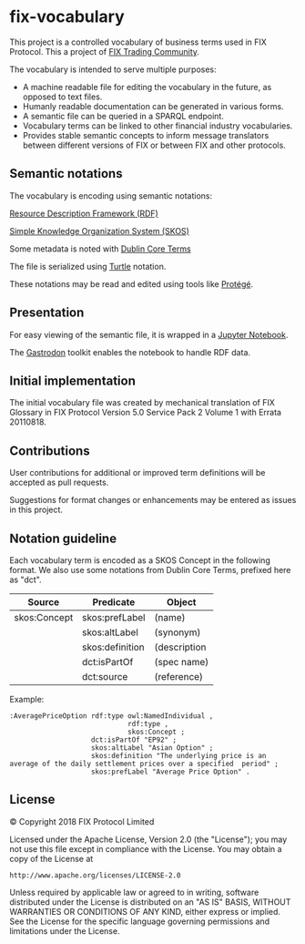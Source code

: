 # fix-vocabulary

This project is a controlled vocabulary of business terms used in FIX Protocol. This a project of [FIX Trading Community](http://www.fixtradingcommunity.org/).

The vocabulary is intended to serve multiple purposes:

* A machine readable file for editing the vocabulary in the future, as opposed to text files.
* Humanly readable documentation can be generated in various forms.
* A semantic file can be queried in a SPARQL endpoint.
* Vocabulary terms can be linked to other financial industry vocabularies.
* Provides stable semantic concepts to inform message translators between different versions of FIX or between FIX and other protocols.

## Semantic notations

The vocabulary is encoding using semantic notations:

[Resource Description Framework (RDF)](https://www.w3.org/TR/2014/REC-rdf11-concepts-20140225/)

[Simple Knowledge Organization System (SKOS)](https://www.w3.org/TR/skos-reference/)

Some metadata is noted with [Dublin Core Terms](http://dublincore.org/documents/dcmi-terms/)

The file is serialized using [Turtle](https://www.w3.org/TR/turtle/) notation.

These notations may be read and edited using tools like [Protégé](https://protege.stanford.edu/).

## Presentation

For easy viewing of the semantic file, it is wrapped in a [Jupyter Notebook](https://jupyter.org/).

The [Gastrodon](https://github.com/paulhoule/gastrodon) toolkit enables the notebook to handle RDF data.

## Initial implementation

The initial vocabulary file was created by mechanical translation of FIX Glossary in FIX Protocol Version 5.0 Service Pack 2 Volume 1 with Errata 20110818.

## Contributions

User contributions for additional or improved term definitions will be accepted as pull requests.

Suggestions for format changes or enhancements may be entered as issues in this project.

## Notation guideline

Each vocabulary term is encoded as a SKOS Concept in the following format.
We also use some notations from Dublin Core Terms, prefixed here as "dct".

| Source       | Predicate      | Object       |
|--------------|----------------|--------------|
| skos:Concept | skos:prefLabel | (name)       |
|              | skos:altLabel  | (synonym)    |
|              | skos:definition| (description |
|              | dct:isPartOf   | (spec name)  |
|              | dct:source     | (reference)  |

Example:

```
:AveragePriceOption rdf:type owl:NamedIndividual ,
                             rdf:type ,
                             skos:Concept ;
                    dct:isPartOf "EP92" ;
                    skos:altLabel "Asian Option" ;
                    skos:definition "The underlying price is an average of the daily settlement prices over a specified  period" ;
                    skos:prefLabel "Average Price Option" .
```

## License
© Copyright 2018 FIX Protocol Limited

Licensed under the Apache License, Version 2.0 (the "License");
you may not use this file except in compliance with the License.
You may obtain a copy of the License at

    http://www.apache.org/licenses/LICENSE-2.0

Unless required by applicable law or agreed to in writing, software
distributed under the License is distributed on an "AS IS" BASIS,
WITHOUT WARRANTIES OR CONDITIONS OF ANY KIND, either express or implied.
See the License for the specific language governing permissions and
limitations under the License.
